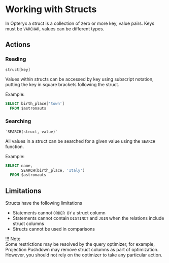 # Working with Structs

In Opteryx a struct is a collection of zero or more key, value pairs. Keys must be `VARCHAR`, values can be different types.

## Actions

### Reading

~~~
struct[key]
~~~

Values within structs can be accessed by key using subscript notation, putting the key in square brackets following the struct.

Example:

~~~sql
SELECT birth_place['town']
  FROM $astronauts
~~~

### Searching

~~~
`SEARCH(struct, value)`
~~~

All values in a struct can be searched for a given value using the `SEARCH` function.

Example:

~~~sql
SELECT name,
       SEARCH(birth_place, 'Italy')
  FROM $astronauts
~~~

## Limitations

Structs have the following limitations

- Statements cannot `ORDER BY` a struct column
- Statements cannot contain `DISTINCT` and `JOIN` when the relations include struct columns
- Structs cannot be used in comparisons

!!! Note  
    Some restrictions may be resolved by the query optimizer, for example, Projection Pushdown may remove struct columns as part of optimization. However, you should not rely on the optimizer to take any particular action.